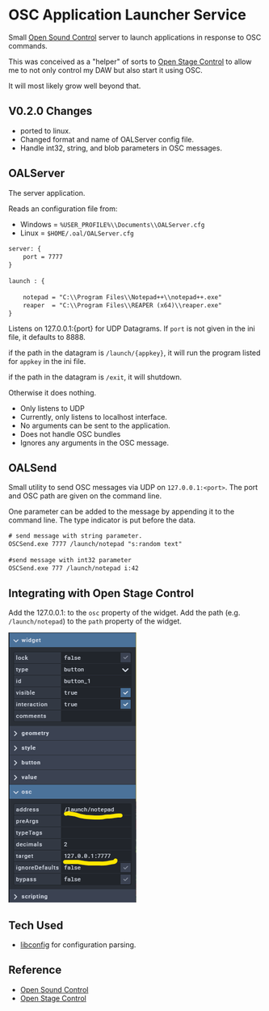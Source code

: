 # OSC Application Launcher Service

Small [Open Sound Control](https://opensoundcontrol.org) server to launch applications in response to OSC commands.

This was conceived as a "helper" of sorts to [Open Stage Control](https://github.com/jean-emmanuel/open-stage-control) to allow 
me to not only control my DAW but also start it using OSC.

It will most likely grow well beyond that.

## V0.2.0 Changes

- ported to linux.
- Changed format and name of OALServer config file.
- Handle int32, string, and blob parameters in OSC messages.


## OALServer

The server application. 

Reads an configuration file from:
- Windows = `%USER_PROFILE%\\Documents\\OALServer.cfg`
- Linux = `$HOME/.oal/OALServer.cfg`

```
server: {
	port = 7777
}
	
launch : {

	notepad = "C:\\Program Files\\Notepad++\\notepad++.exe"
	reaper  = "C:\\Program Files\\REAPER (x64)\\reaper.exe"
}
```

Listens on 127.0.0.1:{port} for UDP Datagrams. If `port` is not given in the ini file, it defaults to 8888.

if the path in the datagram is `/launch/{appkey}`, it will run the program listed for `appkey` in the ini file.

if the path in the datagram is `/exit`, it will shutdown.

Otherwise it does nothing.

- Only listens to UDP
- Currently, only listens to localhost interface.
- No arguments can be sent to the application.
- Does not handle OSC bundles
- Ignores any arguments in the OSC message.

## OALSend

Small utility to send OSC messages via UDP on `127.0.0.1:<port>`. The port and OSC path are given on the command line.

One parameter can be added to the message by appending it to the command line. The type indicator is put before the data.

```
# send message with string parameter.
OSCSend.exe 7777 /launch/notepad "s:random text"

#send message with int32 parameter
OSCSend.exe 777 /launch/notepad i:42
```

## Integrating with Open Stage Control

Add the 127.0.0.1:<port> to the `osc` property of the widget.
Add the path (e.g. `/launch/notepad`) to the `path` property of the widget.

![Widget Properties in OSC Editor](/docs/OSC_widget_config.png)

## Tech Used

* [libconfig](https://github.com/hyperrealm/libconfig) for configuration parsing.

## Reference

 * [Open Sound Control](https://opensoundcontrol.org/)
 * [Open Stage Control](https://github.com/jean-emmanuel/open-stage-control)

